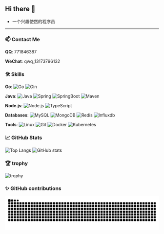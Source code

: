 ## Hi there 👋

- 一个兴趣使然的程序员

---

### 📫 Contact Me

  **QQ**: 771846387

  **WeChat**: qwq_13173796132

### 🛠️ Skills

  **Go**: 
  ![Go](https://img.shields.io/badge/-Go-00ADD8?style=flat-square&logo=go&logoColor=fff)
  ![Gin](https://img.shields.io/badge/-Gin-008ECF?style=flat-square&logo=Gin&logoColor=fff)

  **Java**: 
  ![Java](https://img.shields.io/badge/-Java-007396?style=flat-square&logo=java)
  ![Spring](https://img.shields.io/badge/-Spring-lightgray?style=flat&logo=spring)
  ![SpringBoot](https://img.shields.io/badge/-Springboot-black?style=flat&logo=springboot)
  ![Maven](https://img.shields.io/badge/Maven-C71A36?style=flat&logo=apache-maven)
  
  **Node.js**: 
  ![Node.js](https://img.shields.io/badge/-Node-5FA04E?style=flat-square&logo=Node&logoColor=fff)
  ![TypeScript](https://img.shields.io/badge/-TypeScript-3178C6?style=flat-square&logo=TypeScript&logoColor=fff)

  **Databases**: 
  ![MySQL](https://img.shields.io/badge/-Mysql-4479A1?style=flat-square&logo=Mysql&logoColor=fff)
  ![MongoDB](https://img.shields.io/badge/-MongoDB-47A248?style=flat-square&logo=MongoDB&logoColor=fff)
  ![Redis](https://img.shields.io/badge/-Redis-FF4438?style=flat-square&logo=Redis&logoColor=fff)
  ![Influxdb](https://img.shields.io/badge/-Influxdb-22ADF6?style=flat-square&logo=Influxdb&logoColor=fff)

  **Tools**: 
  ![Linux](https://img.shields.io/badge/-Linux-FCC624?style=flat-square&logo=Linux&logoColor=fff)
  ![Git](https://img.shields.io/badge/-Git-F05032?style=flat-square&logo=Git&logoColor=fff)
  ![Docker](https://img.shields.io/badge/-Docker-2496ED?style=flat-square&logo=Docker&logoColor=fff)
  ![Kubernetes](https://img.shields.io/badge/-Kubernetes-326CE5?style=flat-square&logo=kubernetes&logoColor=fff)

### 📈 GitHub Stats

![Top Langs](https://github-readme-stats.vercel.app/api/top-langs/?username=ningzining&hide=javascript,html)
![GitHub stats](https://github-readme-stats.vercel.app/api?username=ningzining)

### 🏆 trophy
![trophy](https://github-profile-trophy.vercel.app/?username=ningzining&theme=flat)

### ✨ GitHub contributions
<picture>
  <source media="(prefers-color-scheme: dark)" srcset="https://raw.githubusercontent.com/ningzining/ningzining/output/github-snake-dark.svg" />
  <source media="(prefers-color-scheme: light)" srcset="https://raw.githubusercontent.com/ningzining/ningzining/output/github-snake.svg" />
  <img alt="github-snake" src="https://raw.githubusercontent.com/ningzining/ningzining/output/github-snake.svg" />
</picture>